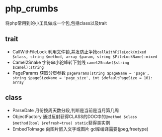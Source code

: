 # php_crumbs
将php常用到的小工具做成一个包,包括class以及trait

## trait

* CallWithFileLock 利用文件锁,并发防止争抢`callWithFileLock(mixed $class, string $method, array $param, string $FileLockName):mixed`
* Camel2Snake 字符串小驼峰转下划线   `camel2Snake($string $camel):string`
* PageParams 获取分页参数   `pageParams(string $pageName = 'page', string $pageSizeName = 'page_size', int $defaultPageSize = 10): array`


## class

* ParseDate 月份按周天数分段,判断是当前是当月第几周
* ObjectFactory 通过反射获得CLASS的DOC中的`@method $class $method(bool $refresh=true) static`获得类实例
* EmbedToImage 向图片嵌入文字或图片 gd库编译需要(jpeg,freetype)
